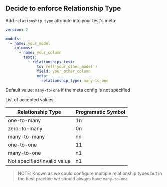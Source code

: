 ## Decide to enforce Relationship Type

Add `relationship_type` attribute into your test's meta:

```yml
version: 2

models:
  - name: your_model
    columns:
      - name: your_column
        tests:
          - relationships_test:
              to: ref('your_other_model')
              field: your_other_column
              meta:
                relationship_type: many-to-one
```

Default value: `many-to-one` if the meta config is not specified

List of accepted values:

| Relationship Type | Programatic Symbol |
|--------|--------|
| one-to-many | 1n |
| zero-to-many | 0n |
| many-to-many | nn |
| one-to-one | 11 |
| many-to-one | n1 |
| Not specified/Invalid value | n1 |

> NOTE: Known as we could configure multiple relationship types but in the best practice we should always have `many-to-one`
